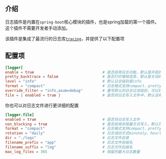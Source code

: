 ## 介绍

日志插件是内置在`spring-boot`核心模块的插件，也是spring加载的第一个插件。这个插件不需要开发者手动添加。

该插件是集成了最流行的日志库[`tracing`](https://tracing.rs/)，并提供了以下配置项

## 配置项

```toml
[logger]
enable = true                               # 是否启用日志功能，默认是开启的
pretty_backtrace = false                    # 是否打印堆栈信息，默认是关闭的，建议只在应用开发阶段开启
level = "info"                              # 默认日志级别是info
format = "compact"                          # 日志格式支持compact、pretty、json，默认是compact
override_filter = "info,axum=debug"         # 重写默认的日志过滤级别，可以针对crate库指定日志级别
file = { enabled = true }                   # 是否将日志写入文件中，默认没有开启
```

你也可以对日志文件进行更详细的配置
```toml
[logger.file]
enabled = true                              # 是否将日志写入文件
non_blocking = true                         # 是否启用非阻塞方式写入，默认开启
format = "compact"                          # 日志格式支持compact、pretty、json，默认是compact
rotation = "daily"                          # 日志滚动方式minutely、hourly、daily、never，默认按天滚动
dir = "./logs"                              # 日志文件目录
filename_prefix = "app"                     # 日志文件前缀名
filename_suffix = "log"                     # 日志文件后缀名
max_log_files = 365                         # 保留的最大日志数量
```